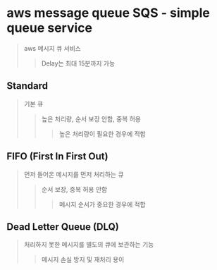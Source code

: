 # aws message queue SQS - simple queue service

> aws 메시지 큐 서비스
>
> > Delay는 최대 15분까지 가능

## Standard

> 기본 큐
>
> > 높은 처리량, 순서 보장 안함, 중복 허용
> >
> > > 높은 처리량이 필요한 경우에 적합

## FIFO (First In First Out)

> 먼저 들어온 메시지를 먼저 처리하는 큐
>
> > 순서 보장, 중복 허용 안함
> >
> > > 메시지 순서가 중요한 경우에 적합

## Dead Letter Queue (DLQ)

> 처리하지 못한 메시지를 별도의 큐에 보관하는 기능
>
> > 메시지 손실 방지 및 재처리 용이
